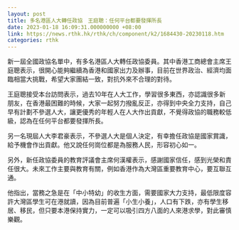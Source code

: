 ```yaml
---
layout: post
title: 多名港區人大轉任政協　王庭聰：任何平台都要發揮所長
date: 2023-01-18 16:09:31.000000000 +08:00
link: https://news.rthk.hk/rthk/ch/component/k2/1684430-20230118.htm
categories: rthk
---
```


新一屆全國政協名單中，有多名港區人大轉任政協委員。其中香港工商總會主席王庭聰表示，很開心能夠繼續為香港和國家出力及辦事，目前在世界政治、經濟均面臨相當大挑戰，希望大家團結一致，對抗外來不合理的對待。

王庭聰接受本台訪問表示，過去10年在人大工作，學習很多東西，亦認識很多新朋友，在香港最困難的時候，大家一起努力撥亂反正，亦得到中央全力支持，自己早有計劃不參選人大，讓更優秀的年輕人在人大作出貢獻，不覺得政協的職務較低級，認為在任何平台都要發揮所長。

另一名現屆人大李君豪表示，不參選人大是個人決定，有幸擔任政協是國家賞識，給予機會作出貢獻。他又說任何崗位都是為服務人民，形容初心如一。

另外，新任政協委員的教育評議會主席何漢權表示，感謝國家信任，感到光榮和責任很大。未來工作主要與教育有關，例如香港作為大灣區重要教育中心，要互聯互通。

他指出，當務之急是在「中小特幼」的收生方面，需要國家大力支持，最低限度容許大灣區學生可在港就讀，因為目前普遍「小生小養」，人口有下跌，亦有學生移居、移民，但只要本港保持實力，一定可以吸引四方八面的人來港求學，對此審慎樂觀。
